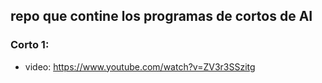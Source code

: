 ## repo que contine los programas de cortos de AI
### Corto 1:
- video: https://www.youtube.com/watch?v=ZV3r3SSzitg
